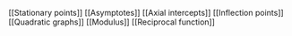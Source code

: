 [[Stationary points]]
[[Asymptotes]]
[[Axial intercepts]]
[[Inflection points]]
[[Quadratic graphs]]
[[Modulus]]
[[Reciprocal function]]